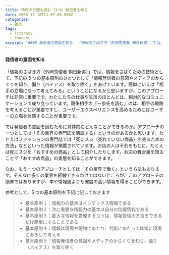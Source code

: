 ```yaml
---
title: 情報の行間を読む（3/4）発信者を知る
date: 2006-12-18T11:07:05.000Z
categories:
  - 雑文
tags:
  - literacy
  - thought
excerpt: "#### 発信者の意図を知る  「情報のさばき方（外岡秀俊著 朝日新書）」では、情報をさばくための技術として、下記の5つの基本原則のひとつとして「情報発信者の意図やメディアのからくりを知り、偏り（バイアス）を取り除く」をあげています。簡単にいえば「相手の立場になって考えてみる」ということになるかと思いますが、このアプローチは非常に重要です。わたしたちの仕事や生活のほとんどは、相対的なコミュニケーションで成り立っています。競争相手の「一歩先を読む」のは、相手の戦略を考えることが重要ですし、ユーザーエクスペリエンスを高めるためにはユーザーの立場を体感することが重要です。"
---
```


#### 発信者の意図を知る

「情報のさばき方（外岡秀俊著 朝日新書）」では、情報をさばくための技術として、下記の 5 つの基本原則のひとつとして「情報発信者の意図やメディアのからくりを知り、偏り（バイアス）を取り除く」をあげています。簡単にいえば「相手の立場になって考えてみる」ということになるかと思いますが、このアプローチは非常に重要です。わたしたちの仕事や生活のほとんどは、相対的なコミュニケーションで成り立っています。競争相手の「一歩先を読む」のは、相手の戦略を考えることが重要ですし、ユーザーエクスペリエンスを高めるためにはユーザーの立場を体感することが重要です。

では発信者の意図を読むために具体的にどんなことができるのか。アプローチの一つとしては「その業界の専門誌を購読する」というのがあるかと思います。たとえばファッションの専門誌では「死にスジ（売れていない商品）を売るための方法」などといった情報が掲載されています。お店の人はそれをもとに、たとえば死にスジを「おすすめの商品」として紹介したりします。お店の舞台裏を知ることで「おすすめ商品」の実態を知ることができます。

なお、もう一つのアプローチとしては「その業界で働く」という方法もあります。そんなに多くの業界を経験できるわけではないところが、このアプローチの限界ではありますが、本や情報誌よりも確度の高い情報を得ることができます。

参考として、5 つの基本原則を下記に記しておきます

> - 基本原則１：情報力の基本はインデックス情報である
> - 基本原則２：次に重要な情報力の基本は自分の位置情報である
> - 基本原則３：膨大な情報を管理するコツは、情報管理の方法をできるだけ簡単にすることである
> - 基本原則４：情報は現場や現物にあたり、判断にあたっては常に現場におろして考える
> - 基本原則５：情報発信者の意図やメディアのからくりを知り、偏り（バイアス）を取り除く

